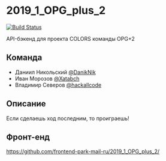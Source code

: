 # 2019_1_OPG_plus_2
[![Build Status](https://travis-ci.org/go-park-mail-ru/2019_1_OPG_plus_2.svg?branch=master)](https://travis-ci.org/go-park-mail-ru/2019_1_OPG_plus_2)

API-бэкенд для проекта COLORS команды OPG+2 
## Команда
 - Даниил Никольcкий [@DanikNik](https://github.com/DanikNik)
 - Иван Морозов [@Xatabch](https://github.com/Xatabch)
 - Владимир Северов [@hackallcode](https://github.com/hackallcode)

## Описание
  Если сделаешь ход последним, то проиграешь!

## Фронт-енд
https://github.com/frontend-park-mail-ru/2019_1_OPG_plus_2/
